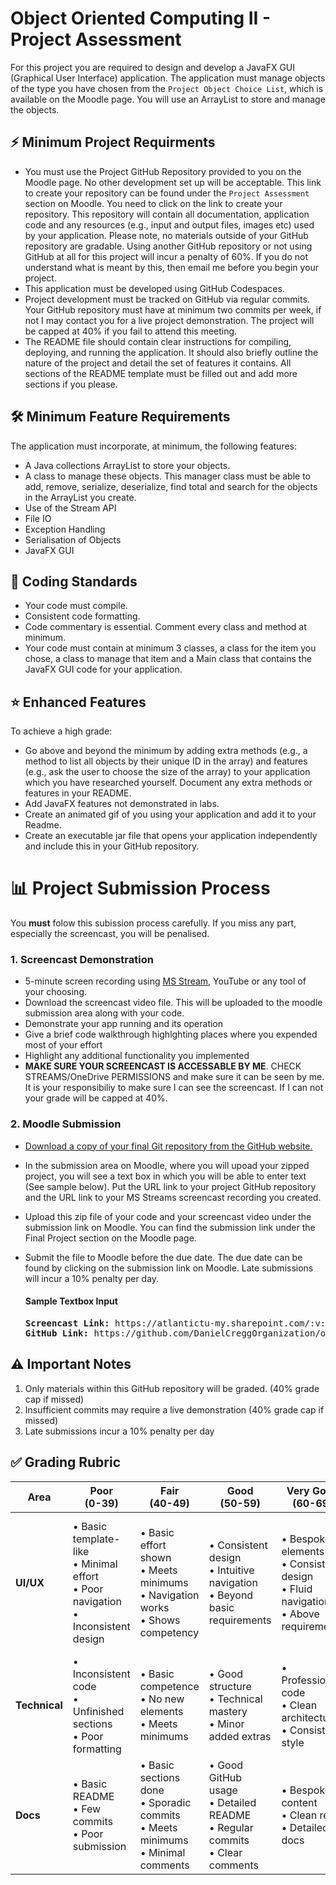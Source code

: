 # Object Oriented Computing II - Project Assessment
For this project you are required to design and develop a JavaFX GUI (Graphical User Interface) application. The application must manage objects of the type you have chosen from the `Project Object Choice List`, which is available on the Moodle page. You will use an ArrayList to store and manage the objects.

## ⚡ Minimum Project Requirments
- You must use the Project GitHub Repository provided to you on the Moodle page. No other development set up will be acceptable. This link to create your repository can be found under the `Project Assessment` section on Moodle. You need to click on the link to create your repository. This repository will contain all documentation, application code and any resources (e.g., input and output files, images etc) used by your application. Please note, no materials outside of your GitHub repository are gradable. Using another GitHub repository or not using GitHub at all for this project will incur a penalty of 60%. If you do not understand what is meant by this, then email me before you begin your project.
- This application must be developed using GitHub Codespaces.
- Project development must be tracked on GitHub via regular commits. Your GitHub repository must have at minimum two commits per week, if not I may contact you for a live project demonstration. The project will be capped at 40% if you fail to attend this meeting.    
- The README file should contain clear instructions for compiling, deploying, and running the application. It should also briefly outline the nature of the project and detail the set of features it contains. All sections of the README template must be filled out and add more sections if you please. 

## 🛠️ Minimum Feature Requirements
The application must incorporate, at minimum, the following features:
- A Java collections ArrayList to store your objects.
- A class to manage these objects. This manager class must be able to add, remove, serialize, deserialize, find total and search for the objects in the ArrayList you create.
- Use of the Stream API
- File IO
- Exception Handling
- Serialisation of Objects
- JavaFX GUI

## 📝 Coding Standards
- Your code must compile.
- Consistent code formatting.
- Code commentary is essential. Comment every class and method at minimum.
- Your code must contain at minimum 3 classes, a class for the item you chose, a class to manage that item and a Main class that contains the JavaFX GUI code for your application.

## ⭐ Enhanced Features
To achieve a high grade:
- Go above and beyond the minimum by adding extra methods (e.g., a method to list all objects by their unique ID in the array) and features (e.g., ask the user to choose the size of the array) to your application which you have researched yourself. Document any extra methods or features in your README.
- Add JavaFX features not demonstrated in labs.
- Create an animated gif of you using your application and add it to your Readme.
- Create an executable jar file that opens your application independently and include this in your GitHub repository.

# 📊 Project Submission Process
You **must** folow this subission process carefully. If you miss any part, especially the screencast, you will be penalised.    

### 1. Screencast Demonstration
- 5-minute screen recording using [MS Stream](https://www.microsoft365.com/launch/stream), YouTube or any tool of your choosing.
- Download the screencast video file. This will be uploaded to the moodle submission area along with your code.
- Demonstrate your app running and its operation
- Give a brief code walkthrough highlghting places where you expended most of your effort
- Highlight any additional functionality you implemented
- **MAKE SURE YOUR SCREENCAST IS ACCESSABLE BY ME**. CHECK STREAMS/OneDrive PERMISSIONS and make sure it can be seen by me. It is your responsibiliy to make sure I can see the screencast. If I can not your grade will be capped at 40%.

### 2. Moodle Submission
- [Download a copy of your final Git repository from the GitHub website.](https://youtube.com/shorts/4bDLccFjQyc?si=dWUDWoW4B_tnADty)
- In the submission area on Moodle, where you will upoad your zipped project, you will see a text box in which you will be able to enter text (See sample below). Put the URL link to your project GitHub repository and the URL link to your MS Streams screencast recording you created.
- Upload this zip file of your code and your screencast video under the submission link on Moodle. You can find the submission link under the Final Project section on the Moodle page.
- Submit the file to Moodle before the due date. The due date can be found by clicking on the submission link on Moodle. Late submissions will incur a 10% penalty per day. 

  #### Sample Textbox Input
  <pre>
  <b>Screencast Link:</b> https://atlantictu-my.sharepoint.com/:v:/g/personal/daniel_cregg_atu_ie/Ed9h1upB77VFuIm0ezGYj8MBlOaHCoiWUJkLUFqj0Z9OJQ?e=ua2JM1
  <b>GitHub Link:</b> https://github.com/DanielCreggOrganization/ooc2-final-project-2021-annmurphy  
  </pre>

## ⚠️ Important Notes
1. Only materials within this GitHub repository will be graded. (40% grade cap if missed)
3. Insufficient commits may require a live demonstration (40% grade cap if missed)
4. Late submissions incur a 10% penalty per day

## ✅ Grading Rubric

| Area | Poor<br>(0-39) | Fair<br>(40-49) | Good<br>(50-59) | Very Good<br>(60-69) | Excellent<br>(70-100) |
|------|----------------|-----------------|-----------------|---------------------|---------------------|
| **UI/UX** | • Basic template-like<br>• Minimal effort<br>• Poor navigation<br>• Inconsistent design | • Basic effort shown<br>• Meets minimums<br>• Navigation works<br>• Shows competency | • Consistent design<br>• Intuitive navigation<br>• Beyond basic requirements | • Bespoke elements<br>• Consistent design<br>• Fluid navigation<br>• Above requirements | • Professional finish<br>• Innovative design<br>• Flawless UX<br>• Cohesive elements<br>• Exceeds requirements |
| **Technical** | • Inconsistent code<br>• Unfinished sections<br>• Poor formatting | • Basic competence<br>• No new elements<br>• Meets minimums | • Good structure<br>• Technical mastery<br>• Minor added extras | • Professional code<br>• Clean architecture<br>• Consistent style | • Excellence shown<br>• Advanced features<br>• Perfect structure |
| **Docs** | • Basic README<br>• Few commits<br>• Poor submission | • Basic sections done<br>• Sporadic commits<br>• Meets minimums<br>• Minimal comments | • Good GitHub usage<br>• Detailed README<br>• Regular commits<br>• Clear comments | • Bespoke content<br>• Clean repo<br>• Detailed docs | • Professional docs<br>• Rich media<br>• Perfect GitHub use<br>• Research depth |
